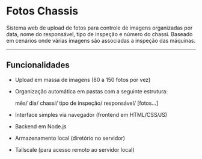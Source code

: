 # Fotos Chassis

Sistema web de upload de fotos para controle de imagens organizadas por data, nome do responsável, tipo de inspeção e número do chassi. Baseado em cenários onde várias imagens são associadas a inspeção das máquinas.

---

## Funcionalidades

- Upload em massa de imagens (80 a 150 fotos por vez)
- Organização automática em pastas com a seguinte estrutura:

  mês/
  dia/
  chassi/
  tipo de inspeção/
  responsável/
  [fotos...]

- Interface simples via navegador (frontend em HTML/CSS/JS)
- Backend em Node.js
- Armazenamento local (diretório no servidor)
- Tailscale (para acesso remoto ao servidor local)
